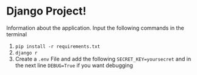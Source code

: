 # Django Project! 

Information about the application. 
Input the following commands in the terminal

1. `pip install -r requirements.txt`
2. `django r`
3. Create a `.env` File and add the following `SECRET_KEY=yoursecret` and in the next line `DEBUG=True` if you want debugging

